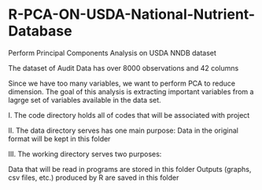 # R-PCA-ON-USDA-National-Nutrient-Database
Perform Principal Components Analysis on USDA NNDB dataset

The dataset of Audit Data has over 8000 observations and 42 columns

Since we have too many variables, we want to perform PCA to reduce dimension. 
The goal of this analysis is extracting important variables from a lagrge set of variables available in the data set.



I. The code directory holds all of codes that will be associated with project

II. The data directory serves has one main purpose: Data in the original format will be kept in this folder

III. The working directory serves two purposes:

Data that will be read in programs are stored in this folder
Outputs (graphs, csv files, etc.) produced by R are saved in this folder
